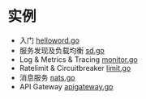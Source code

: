 # 实例
- 入门 [helloword.go]()
- 服务发现及负载均衡 [sd.go]()
- Log & Metrics & Tracing [monitor.go]()
- Ratelimit & Circuitbreaker [limit.go]()
- 消息服务 [nats.go]()
- API Gateway [apigateway.go]()